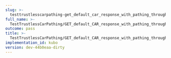 ```yaml
---
slug: >-
  testtrustlesscarpathing-get_default_car_response_with_pathing_through_unixfs_directory_(format-car)
full_name: >-
  TestTrustlessCarPathing/GET_default_CAR_response_with_pathing_through_UnixFS_Directory_(format=car)
outcome: pass
title: >-
  TestTrustlessCarPathing/GET_default_CAR_response_with_pathing_through_UnixFS_Directory_(format=car)
implementation_id: kubo
version: dev-44b0eaa-dirty
---
```


